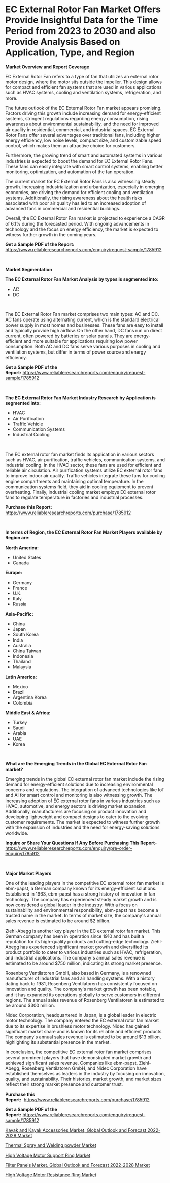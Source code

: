 <p><h1>EC External Rotor Fan Market Offers Provide Insightful Data for the Time Period from 2023 to 2030 and also Provide Analysis Based on Application, Type, and Region</h1></p><p><strong>Market Overview and Report Coverage</strong></p>
<p><p>EC External Rotor Fan refers to a type of fan that utilizes an external rotor motor design, where the motor sits outside the impeller. This design allows for compact and efficient fan systems that are used in various applications such as HVAC systems, cooling and ventilation systems, refrigeration, and more.</p><p>The future outlook of the EC External Rotor Fan market appears promising. Factors driving this growth include increasing demand for energy-efficient systems, stringent regulations regarding energy consumption, rising awareness about environmental sustainability, and the need for improved air quality in residential, commercial, and industrial spaces. EC External Rotor Fans offer several advantages over traditional fans, including higher energy efficiency, low noise levels, compact size, and customizable speed control, which makes them an attractive choice for customers.</p><p>Furthermore, the growing trend of smart and automated systems in various industries is expected to boost the demand for EC External Rotor Fans. These fans can easily integrate with smart control systems, enabling better monitoring, optimization, and automation of the fan operation.</p><p>The current market for EC External Rotor Fans is also witnessing steady growth. Increasing industrialization and urbanization, especially in emerging economies, are driving the demand for efficient cooling and ventilation systems. Additionally, the rising awareness about the health risks associated with poor air quality has led to an increased adoption of advanced fans in commercial and residential buildings.</p><p>Overall, the EC External Rotor Fan market is projected to experience a CAGR of 6.1% during the forecasted period. With ongoing advancements in technology and the focus on energy efficiency, the market is expected to witness further growth in the coming years.</p></p>
<p><strong>Get a Sample PDF of the Report:</strong> <a href="https://www.reliableresearchreports.com/enquiry/request-sample/1785912">https://www.reliableresearchreports.com/enquiry/request-sample/1785912</a></p>
<p>&nbsp;</p>
<p><strong>Market Segmentation</strong></p>
<p><strong>The EC External Rotor Fan Market Analysis by types is segmented into:</strong></p>
<p><ul><li>AC</li><li>DC</li></ul></p>
<p>&nbsp;</p>
<p><p>The EC External Rotor Fan market comprises two main types: AC and DC. AC fans operate using alternating current, which is the standard electrical power supply in most homes and businesses. These fans are easy to install and typically provide high airflow. On the other hand, DC fans run on direct current, often powered by batteries or solar panels. They are energy-efficient and more suitable for applications requiring low power consumption. Both AC and DC fans serve various purposes in cooling and ventilation systems, but differ in terms of power source and energy efficiency.</p></p>
<p><strong>Get a Sample PDF of the Report:</strong>&nbsp;<a href="https://www.reliableresearchreports.com/enquiry/request-sample/1785912">https://www.reliableresearchreports.com/enquiry/request-sample/1785912</a></p>
<p>&nbsp;</p>
<p><strong>The EC External Rotor Fan Market Industry Research by Application is segmented into:</strong></p>
<p><ul><li>HVAC</li><li>Air Purification</li><li>Traffic Vehicle</li><li>Communication Systems</li><li>Industrial Cooling</li></ul></p>
<p>&nbsp;</p>
<p><p>The EC external rotor fan market finds its application in various sectors such as HVAC, air purification, traffic vehicles, communication systems, and industrial cooling. In the HVAC sector, these fans are used for efficient and reliable air circulation. Air purification systems utilize EC external rotor fans to improve indoor air quality. Traffic vehicles integrate these fans for cooling engine compartments and maintaining optimal temperature. In the communication systems field, they aid in cooling equipment to prevent overheating. Finally, industrial cooling market employs EC external rotor fans to regulate temperature in factories and industrial processes.</p></p>
<p><strong>Purchase this Report:</strong>&nbsp; <a href="https://www.reliableresearchreports.com/purchase/1785912">https://www.reliableresearchreports.com/purchase/1785912</a></p>
<p>&nbsp;</p>
<p><strong>In terms of Region, the EC External Rotor Fan Market Players available by Region are:</strong></p>
<p>
    <p> <strong> North America: </strong>
        <ul>
            <li>United States</li>
            <li>Canada</li>
        </ul>
        </p> 
    <p> <strong> Europe: </strong>
        <ul>
            <li>Germany</li>
            <li>France</li>
            <li>U.K.</li>
            <li>Italy</li>
            <li>Russia</li>
        </ul>
        </p> 
    <p> <strong> Asia-Pacific: </strong>
        <ul>
            <li>China</li>
            <li>Japan</li>
            <li>South Korea</li>
            <li>India</li>
            <li>Australia</li>
            <li>China Taiwan</li>
            <li>Indonesia</li>
            <li>Thailand</li>
            <li>Malaysia</li>
        </ul>
        </p> 
    <p> <strong> Latin America: </strong>
        <ul>
            <li>Mexico</li>
            <li>Brazil</li>
            <li>Argentina Korea</li>
            <li>Colombia</li>
        </ul>
        </p> 
    <p> <strong> Middle East & Africa: </strong>
        <ul>
            <li>Turkey</li>
            <li>Saudi</li>
            <li>Arabia</li>
            <li>UAE</li>
            <li>Korea</li>
        </ul>
    </p>
    </p>
<p>&nbsp;</p>
<p><strong>What are the Emerging Trends in the Global EC External Rotor Fan market?</strong></p>
<p><p>Emerging trends in the global EC external rotor fan market include the rising demand for energy-efficient solutions due to increasing environmental concerns and regulations. The integration of advanced technologies like IoT and AI for smart control and monitoring is also witnessing growth. The increasing adoption of EC external rotor fans in various industries such as HVAC, automotive, and energy sectors is driving market expansion. Additionally, manufacturers are focusing on product innovation and developing lightweight and compact designs to cater to the evolving customer requirements. The market is expected to witness further growth with the expansion of industries and the need for energy-saving solutions worldwide.</p></p>
<p><strong>Inquire or Share Your Questions If Any Before Purchasing This Report</strong>- <a href="https://www.reliableresearchreports.com/enquiry/pre-order-enquiry/1785912">https://www.reliableresearchreports.com/enquiry/pre-order-enquiry/1785912</a></p>
<p>&nbsp;</p>
<p><strong>Major Market Players</strong></p>
<p><p>One of the leading players in the competitive EC external rotor fan market is ebm-papst, a German company known for its energy-efficient solutions. Established in 1963, ebm-papst has a strong history of innovation in fan technology. The company has experienced steady market growth and is now considered a global leader in the industry. With a focus on sustainability and environmental responsibility, ebm-papst has become a trusted name in the market. In terms of market size, the company's annual sales revenue is estimated to be around $2 billion.</p><p>Ziehl-Abegg is another key player in the EC external rotor fan market. This German company has been in operation since 1910 and has built a reputation for its high-quality products and cutting-edge technology. Ziehl-Abegg has experienced significant market growth and diversified its product portfolio to cater to various industries such as HVAC, refrigeration, and industrial applications. The company's annual sales revenue is estimated to be around $750 million, indicating its strong market presence.</p><p>Rosenberg Ventilatoren GmbH, also based in Germany, is a renowned manufacturer of industrial fans and air handling systems. With a history dating back to 1981, Rosenberg Ventilatoren has consistently focused on innovation and quality. The company's market growth has been notable, and it has expanded its operations globally to serve customers in different regions. The annual sales revenue of Rosenberg Ventilatoren is estimated to be around $300 million.</p><p>Nidec Corporation, headquartered in Japan, is a global leader in electric motor technology. The company entered the EC external rotor fan market due to its expertise in brushless motor technology. Nidec has gained significant market share and is known for its reliable and efficient products. The company's annual sales revenue is estimated to be around $13 billion, highlighting its substantial presence in the market.</p><p>In conclusion, the competitive EC external rotor fan market comprises several prominent players that have demonstrated market growth and achieved significant sales revenue. Companies like ebm-papst, Ziehl-Abegg, Rosenberg Ventilatoren GmbH, and Nidec Corporation have established themselves as leaders in the industry by focusing on innovation, quality, and sustainability. Their histories, market growth, and market sizes reflect their strong market presence and customer trust.</p></p>
<p><strong>Purchase this Report:</strong>&nbsp;&nbsp;<a href="https://www.reliableresearchreports.com/purchase/1785912">https://www.reliableresearchreports.com/purchase/1785912</a></p>
<p></p>
<p><strong>Get a Sample PDF of the Report:</strong>&nbsp;<a href="https://www.reliableresearchreports.com/enquiry/request-sample/1785912">https://www.reliableresearchreports.com/enquiry/request-sample/1785912</a></p>
<p><p><a href="https://medium.com/@shivay151299/kayak-and-kayak-accessories-market-global-outlook-and-forecast-2022-2028-market-competitive-1dc935f5297b">Kayak and Kayak Accessories Market, Global Outlook and Forecast 2022-2028 Market</a></p><p><a href="https://github.com/grishafomin4852/Market-Research-Report-List-1/blob/main/thermal-spray-and-welding-powder-market.md">Thermal Spray and Welding powder Market</a></p><p><a href="https://www.linkedin.com/pulse/high-voltage-motor-support-ring-market-share-amp-new-trends-analysis/">High Voltage Motor Support Ring Market</a></p><p><a href="https://medium.com/@santoshh992151/filter-panels-market-global-outlook-and-forecast-2022-2028-market-exploring-market-share-market-874f486b9c45">Filter Panels Market, Global Outlook and Forecast 2022-2028 Market</a></p><p><a href="https://www.linkedin.com/pulse/decoding-high-voltage-motor-resistance-ring-market-deep/">High Voltage Motor Resistance Ring Market</a></p></p>
